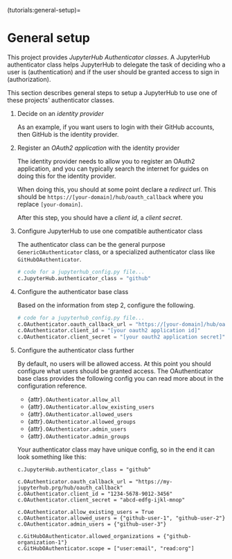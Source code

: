 (tutorials:general-setup)=

# General setup

This project provides _JupyterHub Authenticator classes_. A JupyterHub
authenticator class helps JupyterHub to delegate the task of deciding who a user
is (authentication) and if the user should be granted access to sign in
(authorization).

This section describes general steps to setup a JupyterHub to use one of these
projects' authenticator classes.

1. Decide on an _identity provider_

   As an example, if you want users to login with their GitHub accounts, then
   GitHub is the identity provider.

2. Register an _OAuth2 application_ with the identity provider

   The identity provider needs to allow you to register an OAuth2 application,
   and you can typically search the internet for guides on doing this for the
   identity provider.

   When doing this, you should at some point declare a _redirect url_. This
   should be `https://[your-domain]/hub/oauth_callback` where you replace
   `[your-domain]`.

   After this step, you should have a _client id_, a _client secret_.

   [redirect url]: https://www.oauth.com/oauth2-servers/redirect-uris/

3. Configure JupyterHub to use one compatible authenticator class

   The authenticator class can be the general purpose `GenericOAuthenticator`
   class, or a specialized authenticator class like `GitHubOAuthenticator`.

   ```python
   # code for a jupyterhub_config.py file...
   c.JupyterHub.authenticator_class = "github"
   ```

4. Configure the authenticator base class

   Based on the information from step 2, configure the following.

   ```python
   # code for a jupyterhub_config.py file...
   c.OAuthenticator.oauth_callback_url = "https://[your-domain]/hub/oauth_callback"
   c.OAuthenticator.client_id = "[your oauth2 application id]"
   c.OAuthenticator.client_secret = "[your oauth2 application secret]"
   ```

5. Configure the authenticator class further

   By default, no users will be allowed access. At this point you should
   configure what users should be granted access. The OAuthenticator base class
   provides the following config you can read more about in the configuration
   reference.
   - {attr}`.OAuthenticator.allow_all`
   - {attr}`.OAuthenticator.allow_existing_users`
   - {attr}`.OAuthenticator.allowed_users`
   - {attr}`.OAuthenticator.allowed_groups`
   - {attr}`.OAuthenticator.admin_users`
   - {attr}`.OAuthenticator.admin_groups`

   Your authenticator class may have unique config, so in the end it can look
   something like this:

   ```
   c.JupyterHub.authenticator_class = "github"

   c.OAuthenticator.oauth_callback_url = "https://my-jupyterhub.prg/hub/oauth_callback"
   c.OAuthenticator.client_id = "1234-5678-9012-3456"
   c.OAuthenticator.client_secret = "abcd-edfg-ijkl-mnop"

   c.OAuthenticator.allow_existing_users = True
   c.OAuthenticator.allowed_users = {"github-user-1", "github-user-2"}
   c.OAuthenticator.admin_users = {"github-user-3"}

   c.GitHubOAuthenticator.allowed_organizations = {"github-organization-1"}
   c.GitHubOAuthenticator.scope = ["user:email", "read:org"]
   ```
